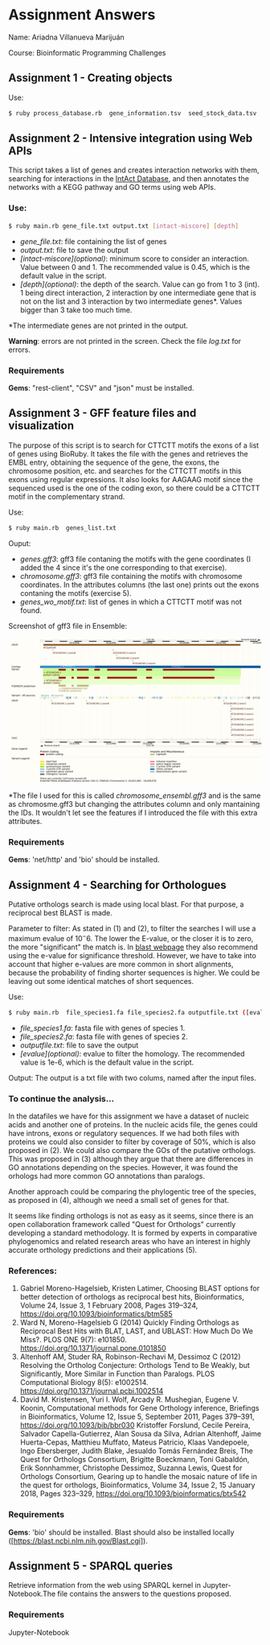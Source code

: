 # Assignment Answers

Name: Ariadna Villanueva Marijuán

Course: Bioinformatic Programming Challenges

## Assignment 1 - Creating objects

Use:

```bash
$ ruby process_database.rb  gene_information.tsv  seed_stock_data.tsv  cross_data.tsv  new_stock_file.tsv
```

## Assignment 2 - Intensive integration using Web APIs

This script takes a list of genes and creates interaction networks with them, searching for interactions in the [IntAct Database](https://www.ebi.ac.uk/intact/home), and then annotates the networks with a KEGG pathway and GO terms using web APIs.

### Use:
```bash
$ ruby main.rb gene_file.txt output.txt [intact-miscore] [depth]
```
- *gene_file.txt*: file containing the list of genes
- *output.txt*: file to save the output
- *\[intact-miscore]\(optional)*: minimum score to consider an interaction. Value between 0 and 1. The recommended value is 0.45, which is the default value in the script.
- *\[depth]\(optional)*: the depth of the search. Value can go from 1 to 3 (int). 1 being direct interaction, 2 interaction by one intermediate gene that is not on the list and 3 interaction by two intermediate genes*. Values bigger than 3 take too much time.

*The intermediate genes are not printed in the output.

**Warning**: errors are not printed in the screen. Check the file *log.txt* for errors. 

### Requirements
**Gems**: "rest-client", "CSV" and "json" must be installed.

## Assignment 3 - GFF feature files and visualization

The purpose of this script is to search for CTTCTT motifs the exons of a list of genes using BioRuby. It takes the file with the genes and retrieves the EMBL entry, obtaining the sequence of the gene, the exons, the chromosome position, etc. and searches for the CTTCTT motifs in this exons using regular expressions. It also looks for AAGAAG motif since the sequenced used is the one of the coding exon, so there could be a CTTCTT motif in the complementary strand. 

Use:

```bash
$ ruby main.rb  genes_list.txt
```

Ouput:
- *genes.gff3*: gff3 file contaning the motifs with the gene coordinates (I added the 4 since it's the one corresponding to that exercise).
- *chromosome.gff3*: gff3 file containing the motifs with chromosome coordinates. In the attributes columns (the last one) prints out the exons contaning the motifs (exercise 5).
- *genes_wo_motif.txt*: list of genes in which a CTTCTT motif was not found.

Screenshot of gff3 file in Ensemble:

![Ensembl Screenshot](https://github.com/ariadnavillam/Assignment-Answers/blob/main/Assignment3/Ensembl-screenshot.png)

*The file I used for this is called *chromosome_ensembl.gff3* and is the same as chromosme.gff3 but changing the attributes column and only mantaining the IDs. It wouldn't let see the features if I introduced the file with this extra attributes.

### Requirements
**Gems**: 'net/http' and 'bio' should be installed.


## Assignment 4 - Searching for Orthologues

Putative orthologs search is made using local blast. For that purpose, a reciprocal best BLAST is made. 

Parameter to filter:
As stated in (1) and (2), to filter the searches I will use a maximum evalue of $10^-6$. The lower the E-value, or the closer it is to zero, the more "significant" the match is. In [blast webpage](https://blast.ncbi.nlm.nih.gov/Blast.cgi?CMD=Web&PAGE_TYPE=BlastDocs&DOC_TYPE=FAQ) they also recommend using the e-value for significance threshold. However, we have to take into account that higher e-values are more common in short alignments, because the probability of finding shorter sequences is higher. We could be leaving out some identical matches of short sequences.

Use:

```bash
$ ruby main.rb  file_species1.fa file_species2.fa outputfile.txt ([evalue])
```
- *file_species1.fa*: fasta file with genes of species 1.
- *file_species2.fa*: fasta file with genes of species 2.
- *outputfile.txt*: file to save the output 
- *\[evalue]\(optional)*: evalue to filter the homology. The recommended value is 1e-6, which is the default value in the script.


Output:
The output is a txt file with two colums, named after the input files. 

### To continue the analysis...

In the datafiles we have for this assignment we have a dataset of nucleic acids and another one of proteins. In the nucleic acids file, the genes could have introns, exons or regulatory sequences. If we had both files with proteins we could also consider to filter by coverage of 50%, which is also proposed in (2). We could also compare the GOs of the putative orthologs. This was proposed in (3) although they argue that there are differences in GO annotations depending on the species. However, it was found the orhologs had more common GO annotations than paralogs. 

Another approach could be comparing the phylogentic tree of the species, as proposed in (4), although we need a small set of genes for that. 

It seems like finding orthologs is not as easy as it seems, since there is an open collaboration framework called "Quest for Orthologs" currently developing a standard methodology. It is formed by experts in comparative phylogenomics and related research areas who have an interest in highly accurate orthology predictions and their applications (5).

### References:

1. Gabriel Moreno-Hagelsieb, Kristen Latimer, Choosing BLAST options for better detection of orthologs as reciprocal best hits, Bioinformatics, Volume 24, Issue 3, 1 February 2008, Pages 319–324, https://doi.org/10.1093/bioinformatics/btm585
2. Ward N, Moreno-Hagelsieb G (2014) Quickly Finding Orthologs as Reciprocal Best Hits with BLAT, LAST, and UBLAST: How Much Do We Miss?. PLOS ONE 9(7): e101850. https://doi.org/10.1371/journal.pone.0101850
3. Altenhoff AM, Studer RA, Robinson-Rechavi M, Dessimoz C (2012) Resolving the Ortholog Conjecture: Orthologs Tend to Be Weakly, but Significantly, More Similar in Function than Paralogs. PLOS Computational Biology 8(5): e1002514. https://doi.org/10.1371/journal.pcbi.1002514
4. David M. Kristensen, Yuri I. Wolf, Arcady R. Mushegian, Eugene V. Koonin, Computational methods for Gene Orthology inference, Briefings in Bioinformatics, Volume 12, Issue 5, September 2011, Pages 379–391, https://doi.org/10.1093/bib/bbr030
Kristoffer Forslund, Cecile Pereira, Salvador Capella-Gutierrez, Alan Sousa da Silva, Adrian Altenhoff, Jaime Huerta-Cepas, Matthieu Muffato, Mateus Patricio, Klaas Vandepoele, Ingo Ebersberger, Judith Blake, Jesualdo Tomás Fernández Breis, The Quest for Orthologs Consortium, Brigitte Boeckmann, Toni Gabaldón, Erik Sonnhammer, Christophe Dessimoz, Suzanna Lewis, Quest for Orthologs Consortium, Gearing up to handle the mosaic nature of life in the quest for orthologs, Bioinformatics, Volume 34, Issue 2, 15 January 2018, Pages 323–329, https://doi.org/10.1093/bioinformatics/btx542


### Requirements
**Gems**: 'bio' should be installed.
Blast should also be installed locally ([https://blast.ncbi.nlm.nih.gov/Blast.cgi]).

## Assignment 5 - SPARQL queries

Retrieve information from the web using SPARQL kernel in Jupyter-Notebook.The file contains the answers to the questions proposed. 

### Requirements
Jupyter-Notebook 
